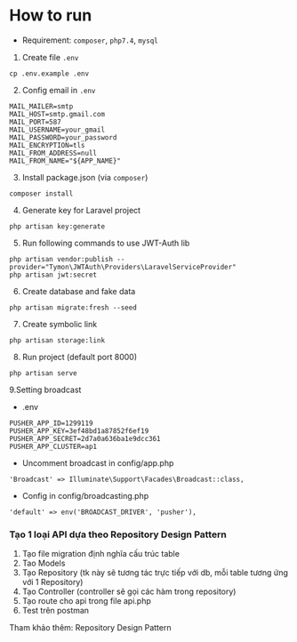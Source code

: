 # How to run

* Requirement: `composer`, `php7.4`, `mysql`

1. Create file ```.env```
```
cp .env.example .env
```

2. Config email in  ```.env```
```
MAIL_MAILER=smtp
MAIL_HOST=smtp.gmail.com
MAIL_PORT=587
MAIL_USERNAME=your_gmail
MAIL_PASSWORD=your_password
MAIL_ENCRYPTION=tls
MAIL_FROM_ADDRESS=null
MAIL_FROM_NAME="${APP_NAME}"
```

3. Install package.json (via `composer`)
```
composer install
```

4. Generate key for Laravel project
```
php artisan key:generate
```

5. Run following commands to use JWT-Auth lib
```
php artisan vendor:publish --provider="Tymon\JWTAuth\Providers\LaravelServiceProvider"
php artisan jwt:secret
```

6. Create database and fake data
```
php artisan migrate:fresh --seed
```

7. Create symbolic link
```
php artisan storage:link
```

8. Run project (default port 8000)
```
php artisan serve
```

9.Setting broadcast  
* .env  
```
PUSHER_APP_ID=1299119
PUSHER_APP_KEY=3ef48bd1a87852f6ef19
PUSHER_APP_SECRET=2d7a0a636ba1e9dcc361
PUSHER_APP_CLUSTER=ap1
```
* Uncomment broadcast in config/app.php
```
'Broadcast' => Illuminate\Support\Facades\Broadcast::class,
```
* Config in config/broadcasting.php
```
'default' => env('BROADCAST_DRIVER', 'pusher'),
```
### Tạo 1 loại API dựa theo Repository Design Pattern 
1. Tạo file migration định nghĩa cấu trúc table 
2. Tao Models 
3. Tạo Repository (tk này sẽ tương tác trực tiếp với db, mỗi table tương ứng với 1 Repository)
4. Tạo Controller (controller sẽ gọi các hàm trong repository)
5. Tạo route cho api trong file api.php
6. Test trên postman 

Tham khảo thêm: Repository Design Pattern  